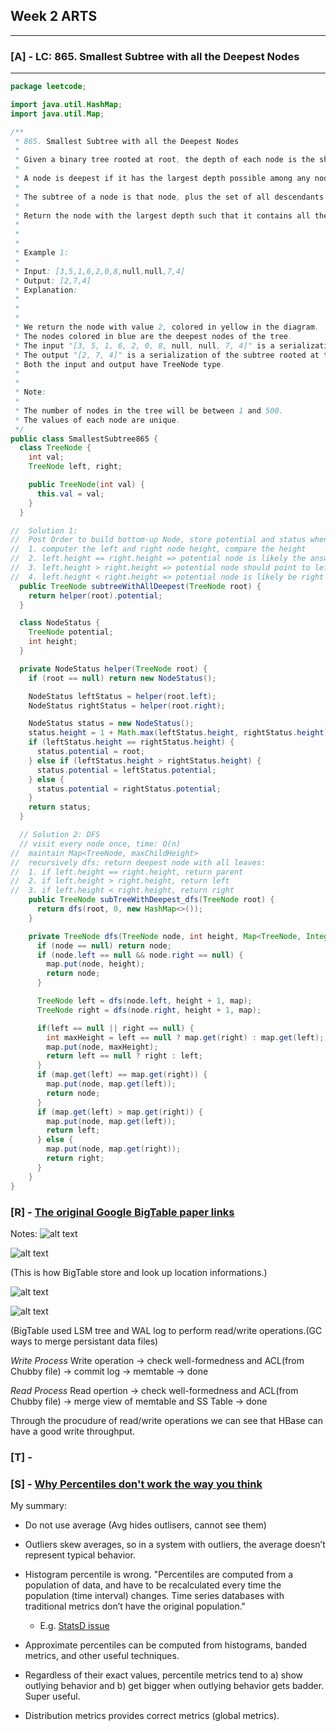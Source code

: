 ## Week 2 ARTS
------
### [A] - LC: 865. Smallest Subtree with all the Deepest Nodes
------
```java
package leetcode;

import java.util.HashMap;
import java.util.Map;

/**
 * 865. Smallest Subtree with all the Deepest Nodes
 *
 * Given a binary tree rooted at root, the depth of each node is the shortest distance to the root.
 *
 * A node is deepest if it has the largest depth possible among any node in the entire tree.
 *
 * The subtree of a node is that node, plus the set of all descendants of that node.
 *
 * Return the node with the largest depth such that it contains all the deepest nodes in its subtree.
 *
 *
 *
 * Example 1:
 *
 * Input: [3,5,1,6,2,0,8,null,null,7,4]
 * Output: [2,7,4]
 * Explanation:
 *
 *
 *
 * We return the node with value 2, colored in yellow in the diagram.
 * The nodes colored in blue are the deepest nodes of the tree.
 * The input "[3, 5, 1, 6, 2, 0, 8, null, null, 7, 4]" is a serialization of the given tree.
 * The output "[2, 7, 4]" is a serialization of the subtree rooted at the node with value 2.
 * Both the input and output have TreeNode type.
 *
 *
 * Note:
 *
 * The number of nodes in the tree will be between 1 and 500.
 * The values of each node are unique.
 */
public class SmallestSubtree865 {
  class TreeNode {
    int val;
    TreeNode left, right;

    public TreeNode(int val) {
      this.val = val;
    }
  }

//  Solution 1:
//  Post Order to build bottom-up Node, store potential and status when goes up.
//  1. computer the left and right node height, compare the height
//  2. left.height == right.height => potential node is likely the answer.
//  3. left.height > right.height => potential node should point to left node.
//  4. left.height < right.height => potential node is likely be right ndoe.
  public TreeNode subtreeWithAllDeepest(TreeNode root) {
    return helper(root).potential;
  }

  class NodeStatus {
    TreeNode potential;
    int height;
  }

  private NodeStatus helper(TreeNode root) {
    if (root == null) return new NodeStatus();

    NodeStatus leftStatus = helper(root.left);
    NodeStatus rightStatus = helper(root.right);

    NodeStatus status = new NodeStatus();
    status.height = 1 + Math.max(leftStatus.height, rightStatus.height);
    if (leftStatus.height == rightStatus.height) {
      status.potential = root;
    } else if (leftStatus.height > rightStatus.height) {
      status.potential = leftStatus.potential;
    } else {
      status.potential = rightStatus.potential;
    }
    return status;
  }

  // Solution 2: DFS
  // visit every node once, time: O(n)
//  maintain Map<TreeNode, maxChildHeight>
//  recursively dfs: return deepest node with all leaves:
//  1. if left.height == right.height, return parent
//  2. if left.height > right.height, return left
//  3. if left.height < right.height, return right
    public TreeNode subTreeWithDeepest_dfs(TreeNode root) {
      return dfs(root, 0, new HashMap<>());
    }

    private TreeNode dfs(TreeNode node, int height, Map<TreeNode, Integer> map) {
      if (node == null) return node;
      if (node.left == null && node.right == null) {
        map.put(node, height);
        return node;
      }

      TreeNode left = dfs(node.left, height + 1, map);
      TreeNode right = dfs(node.right, height + 1, map);

      if(left == null || right == null) {
        int maxHeight = left == null ? map.get(right) : map.get(left);
        map.put(node, maxHeight);
        return left == null ? right : left;
      }
      if (map.get(left) == map.get(right)) {
        map.put(node, map.get(left));
        return node;
      }
      if (map.get(left) > map.get(right)) {
        map.put(node, map.get(left));
        return left;
      } else {
        map.put(node, map.get(right));
        return right;
      }
    }
}
```
### [R] - [The original Google BigTable paper links](https://static.googleusercontent.com/media/research.google.com/en//archive/bigtable-osdi06.pdf)

Notes:
![alt text](https://github.com/snowan/ARTS/blob/W2-ARTS/images/bigtable-column.png)

![alt text](https://github.com/snowan/ARTS/blob/W2-ARTS/images/bigtable-store.png)

(This is how BigTable store and look up location informations.)

![alt text](https://github.com/snowan/ARTS/blob/W2-ARTS/images/bigtable-architechture.png)

![alt text](https://github.com/snowan/ARTS/blob/W2-ARTS/images/bigtable-arch.png)

(BigTable used LSM tree and WAL log to perform read/write operations.(GC ways to merge persistant data files)

*Write Process* 
Write operation -> check well-formedness and ACL(from Chubby file) -> commit log -> memtable -> done

*Read Process*
Read opertion ->  check well-formedness and ACL(from Chubby file) -> merge view of memtable and SS Table -> done

Through the procudure of read/write operations we can see that HBase can have a good write throughput.

### [T] - 

### [S] - [Why Percentiles don't work the way you think](https://www.vividcortex.com/blog/why-percentiles-dont-work-the-way-you-think)

My summary:

- Do not use average (Avg hides outlisers, cannot see them) 

- Outliers skew averages, so in a system with outliers, the average doesn’t represent typical behavior.

- Histogram percentile is wrong. "Percentiles are computed from a population of data, and have to be recalculated every time the population (time interval) changes. Time series databases with traditional metrics don’t have the original population." 
  - E.g. [StatsD issue](https://github.com/etsy/statsd/issues/157)
  
- Approximate percentiles can be computed from histograms, banded metrics, and other useful techniques.

- Regardless of their exact values, percentile metrics tend to a) show outlying behavior and b) get bigger when outlying behavior gets badder. Super useful. 

- Distribution metrics provides correct metrics (global metrics).



